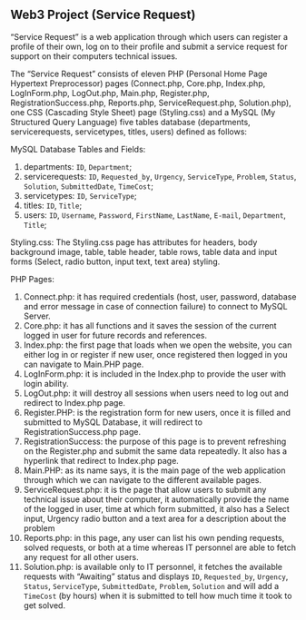 Web3 Project (Service Request)
------------------------------

“Service Request” is a web application through which users can register a profile of their own, log on to their profile and submit a service request for support on their computers technical issues.

The “Service Request” consists of eleven PHP (Personal Home Page Hypertext Preprocessor) pages (Connect.php, Core.php, Index.php, LogInForm.php, LogOut.php, Main.php, Register.php, RegistrationSuccess.php, Reports.php, ServiceRequest.php, Solution.php), one CSS (Cascading Style Sheet) page (Styling.css) and a MySQL (My Structured Query Language) five tables database (departments, servicerequests, servicetypes, titles, users) defined as follows:

MySQL Database Tables and Fields:
1.	departments: `ID`, `Department`;
2.	servicerequests: `ID`, `Requested_by`, `Urgency`, `ServiceType`, `Problem`, `Status`, `Solution`, `SubmittedDate`, `TimeCost`;
3.	servicetypes: `ID`, `ServiceType`;
4.	titles: `ID`, `Title`;
5.	users: `ID`, `Username`, `Password`, `FirstName`, `LastName`, `E-mail`, `Department`, `Title`;

Styling.css:
The Styling.css page has attributes for headers, body background image, table, table header, table rows, table data and input forms (Select, radio button, input text, text area) styling.

PHP Pages:
1.	Connect.php: it has required credentials (host, user, password, database and error message in case of connection failure) to connect to MySQL Server.
2.	Core.php: it has all functions and it saves the session of the current logged in user for future records and references.
3.	Index.php: the first page that loads when we open the website, you can either log in or register if new user, once registered then logged in you can navigate to Main.PHP page.
4.	LogInForm.php: it is included in the Index.php to provide the user with login ability.
5.	LogOut.php: it will destroy all sessions when users need to log out and redirect to Index.php page.
6.	Register.PHP: is the registration form for new users, once it is filled and submitted to MySQL Database, it will redirect to RegistrationSuccess.php page.
7.	RegistrationSuccess: the purpose of this page is to prevent refreshing on the Register.php and submit the same data repeatedly. It also has a hyperlink that redirect to Index.php page.
8.	Main.PHP: as its name says, it is the main page of the web application through which we can navigate to the different available pages.
9.	ServiceRequest.php: it is the page that allow users to submit any technical issue about their computer, it automatically provide the name of the logged in user, time at which form submitted, it also has a Select input, Urgency radio button and a text area for a description about the problem
10.	Reports.php: in this page, any user can list his own pending requests, solved requests, or both at a time whereas IT personnel are able to fetch any request for all other users.
11.	Solution.php: is available only to IT personnel, it fetches the available requests with “Awaiting” status and displays `ID`, `Requested_by`, `Urgency`, `Status`, `ServiceType`, `SubmittedDate`, `Problem`, `Solution` and will add a `TimeCost` (by hours) when it is submitted to tell how much time it took to get solved.
